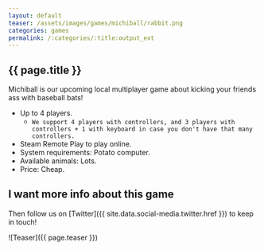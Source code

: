 ```yaml
---
layout: default
teaser: /assets/images/games/michiball/rabbit.png
categories: games
permalink: /:categories/:title:output_ext
---
```


## {{ page.title }}

Michiball is our upcoming local multiplayer game about kicking your friends ass with baseball bats!

- Up to 4 players.
    - `We support 4 players with controllers, and 3 players with controllers + 1 with keyboard in case you don't have that many controllers.`
- Steam Remote Play to play online.
- System requirements: Potato computer.
- Available animals: Lots.
- Price: Cheap.

## I want more info about this game

Then follow us on [Twitter]({{ site.data.social-media.twitter.href }}) to keep in touch! 

![Teaser]({{ page.teaser }})

